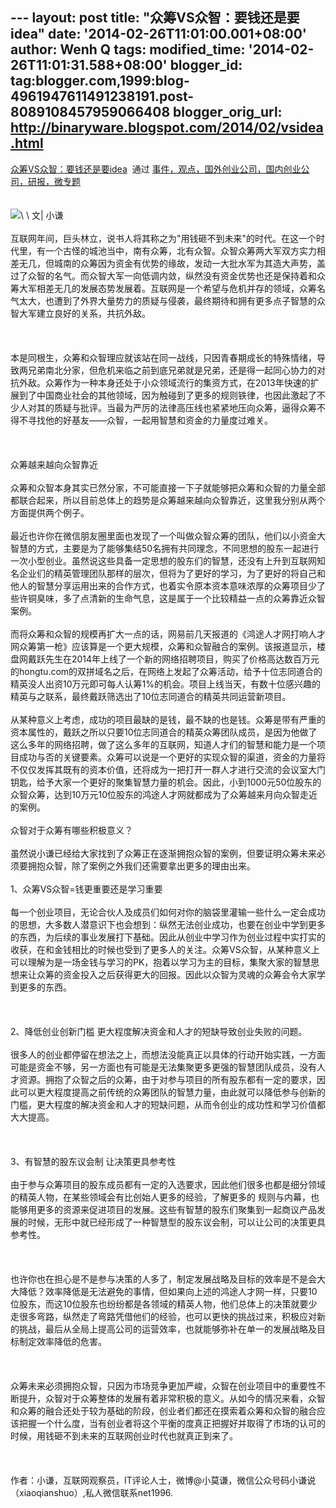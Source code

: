 --- layout: post title: "众筹VS众智：要钱还是要idea" date:
'2014-02-26T11:01:00.001+08:00' author: Wenh Q tags: modified\_time:
'2014-02-26T11:01:31.588+08:00' blogger\_id:
tag:blogger.com,1999:blog-4961947611491238191.post-8089108457959066408
blogger\_orig\_url: http://binaryware.blogspot.com/2014/02/vsidea.html
---
[众筹VS众智：要钱还是要idea](http://www.kuailiyu.com/article/8448.html)  通过
[事件，观点，国外创业公司，国内创业公司，研报，微专题](http://www.kuailiyu.com/)\
\
\
![](https://images-blogger-opensocial.googleusercontent.com/gadgets/proxy?url=http%3A%2F%2Fwww.kuailiyu.com%2Fuploadfile%2F2014%2F0225%2F20140225044927120.jpg&container=blogger&gadget=a&rewriteMime=image%2F*)\
\
文| 小谦\
\
互联网年间，巨头林立，说书人将其称之为"用钱砸不到未来"的时代。在这一个时代里，有一个古怪的城池当中，南有众筹，北有众智。众智众筹两大军双方实力相差无几，但城南的众筹因为资金有优势的缘故，发动一大批水军为其造大声势，盖过了众智的名气。而众智大军一向低调内敛，纵然没有资金优势也还是保持着和众筹大军相差无几的发展态势发展着。互联网是一个希望与危机并存的领域，众筹名气太大，也遭到了外界大量势力的质疑与侵袭，最终期待和拥有更多点子智慧的众智大军建立良好的关系，共抗外敌。\
\
\
\
本是同根生，众筹和众智理应就该站在同一战线，只因青春期成长的特殊情绪，导致两兄弟南北分家，但危机来临之前到底兄弟就是兄弟，还是得一起同心协力的对抗外敌。众筹作为一种本身还处于小众领域流行的集资方式，在2013年快速的扩展到了中国商业社会的其他领域，因为触碰到了更多的规则铁律，也因此激起了不少人对其的质疑与批评。当最为严厉的法律高压线也紧紧地压向众筹，逼得众筹不得不寻找他的好基友——众智，一起用智慧和资金的力量度过难关。\
\
\
\
众筹越来越向众智靠近\
\
众筹和众智本身其实已然分家，不可能直接一下子就能够把众筹和众智的力量全部都联合起来，所以目前总体上的趋势是众筹越来越向众智靠近，这里我分别从两个方面提供两个例子。\
\
最近也许你在微信朋友圈里面也发现了一个叫做众智众筹的团队，他们以小资金大智慧的方式，主要是为了能够集结50名拥有共同理念，不同思想的股东一起进行一次小型创业。虽然说这些具备一定思想的股东们的智慧，还没有上升到互联网知名企业们的精英管理团队那样的层次，但将为了更好的学习，为了更好的将自己和他人的智慧分享运用出来的合作方式，也着实令原本资本意味浓厚的众筹项目少了些许铜臭味，多了点清新的生命气息，这是属于一个比较精益一点的众筹靠近众智案例。\
\
而将众筹和众智的规模再扩大一点的话，网易前几天报道的《鸿途人才网打响人才网众筹第一枪》应该算是一个更大规模，众筹和众智融合的案例。该报道显示，楼盘网戴跃先生在2014年上线了一个新的网络招聘项目，购买了价格高达数百万元的hongtu.com的双拼域名之后，在网络上发起了众筹活动，给予十位志同道合的精英没人出资10万元即可每人认筹1%的机会。项目上线当天，有数十位感兴趣的精英与之联系，最终戴跃筛选出了10位志同道合的精英共同运营新项目。\
\
从某种意义上考虑，成功的项目最缺的是钱，最不缺的也是钱。众筹是带有严重的资本属性的，戴跃之所以只要10位志同道合的精英众筹团队成员，是因为他做了这么多年的网络招聘，做了这么多年的互联网，知道人才们的智慧和能力是一个项目成功与否的关键要素。众筹可以说是一个更好的实现众智的渠道，资金的力量将不仅仅发挥其既有的资本价值，还将成为一把打开一群人才进行交流的会议室大门钥匙，给予大家一个更好的聚集智慧力量的机会。因此，小到1000元50位股东的众智众筹，达到10万元10位股东的鸿途人才网就都成为了众筹越来月向众智走近的案例。\
\
众智对于众筹有哪些积极意义？\
\
虽然说小谦已经给大家找到了众筹正在逐渐拥抱众智的案例，但要证明众筹未来必须要拥抱众智，除了案例之外我们还需要拿出更多的理由出来。\
\
1、众筹VS众智=钱更重要还是学习重要\
\
每一个创业项目，无论合伙人及成员们如何对你的脑袋里灌输一些什么一定会成功的思想，大多数人潜意识下也会想到：纵然无法创业成功，也要在创业中学到更多的东西，为后续的事业发展打下基础。因此从创业中学习作为创业过程中实打实的收获，在和金钱相比的时候也受到了更多人的关注。众筹VS众智，从某种意义上可以理解为是一场金钱与学习的PK，抱着以学习为主的目标，集聚大家的智慧思想来让众筹的资金投入之后获得更大的回报。因此以众智为灵魂的众筹会令大家学到更多的东西。\
\
\
\
2、降低创业创新门槛 更大程度解决资金和人才的短缺导致创业失败的问题。\
\
很多人的创业都停留在想法之上，而想法没能真正以具体的行动开始实践，一方面可能是资金不够，另一方面也有可能是无法集聚更多更强的智慧团队成员，没有人才资源。拥抱了众智之后的众筹，由于对参与项目的所有股东都有一定的要求，因此可以更大程度提高之前传统的众筹团队的智慧力量，由此就可以降低参与创新的门槛，更大程度的解决资金和人才的短缺问题，从而令创业的成功性和学习价值都大大提高。\
\
\
\
3、有智慧的股东议会制 让决策更具参考性\
\
由于参与众筹项目的股东成员都有一定的入选要求，因此他们很多也都是细分领域的精英人物，在某些领域会有比创始人更多的经验，了解更多的
规则与内幕，也能够用更多的资源来促进项目的发展。这些有智慧的股东们聚集到一起商议产品发展的时候，无形中就已经形成了一种智慧型的股东议会制，可以让公司的决策更具参考性。\
\
\
\
也许你也在担心是不是参与决策的人多了，制定发展战略及目标的效率是不是会大大降低？效率降低是无法避免的事情，但如果向上述的鸿途人才网一样，只要10位股东，而这10位股东也纷纷都是各领域的精英人物，他们总体上的决策就要少走很多弯路，纵然走了弯路凭借他们的经验，也可以更快的挑战过来，积极应对新的挑战，最后从全局上提高公司的运营效率，也就能够弥补在单一的发展战略及目标制定效率降低的危害。\
\
\
\
众筹未来必须拥抱众智，只因为市场竞争更加严峻，众智在创业项目中的重要性不断提升，众智对于众筹整体的发展有着非常积极的意义。从如今的情况来看，众智和众筹的融合还处于较为基础的阶段，创业者们都还在摸索着众筹和众智的融合应该把握一个什么度，当有创业者将这个平衡的度真正把握好并取得了市场的认可的时候，用钱砸不到未来的互联网创业时代也就真正到来了。\
\
\
\
作者：小谦，互联网观察员，IT评论人士，微博@小莫谦，微信公众号码小谦说（xiaoqianshuo）,私人微信联系net1996.
